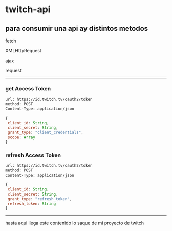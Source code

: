 # twitch-api
## para consumir una api ay distintos metodos
fetch

XMLHttpRequest

ajax

request

-----
### get Access Token

```txt
url: https://id.twitch.tv/oauth2/token
method: POST
Content-Type: application/json
```
```js
{
 client_id: String,
 client_secret: String,
 grant_type: "client_credentials",
 scope: Array
}
```
### refresh Access Token

```txt
url: https://id.twitch.tv/oauth2/token
method: POST
Content-Type: application/json
```
```js
{
 client_id: String,
 client_secret: String,
 grant_type: "refresh_token",
 refresh_token: String
}
```
-----
hasta aqui llega este contenido lo saque de mi proyecto de twitch

